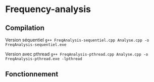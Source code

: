 # Frequency-analysis

## Compilation

Version séquentiel
```g++ FreqAnalysis-sequentiel.cpp Analyse.cpp -o FreqAnalysis-sequentiel.exe```

Version avec pthread
```g++ FreqAnalysis-pthread.cpp Analyse.cpp -o FreqAnalysis-pthread.exe -lpthread```


## Fonctionnement